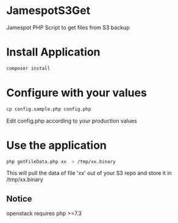 # JamespotS3Get
Jamespot PHP Script to get files from S3 backup


# Install Application

```bash
composer install
```

# Configure with your values

```bash
cp config.sample.php config.php

```
Edit config.php according to your production values



# Use the application

```bash
php getFileData.php xx  > /tmp/xx.binary

```
This will pull the data of file 'xx' out of your S3 repo and store it in /tmp/xx.binary


## Notice
openstack requires php >=7.3 
